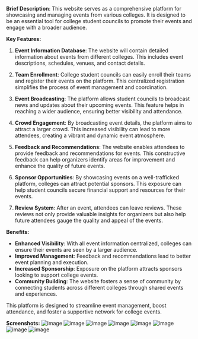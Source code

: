 **Brief Description**:
This website serves as a comprehensive platform for showcasing and managing events from various colleges. It is designed to be an essential tool for college student councils to promote their events and engage with a broader audience.

**Key Features:**

1. **Event Information Database**: The website will contain detailed information about events from different colleges. This includes event descriptions, schedules, venues, and contact details.

2. **Team Enrollment**: College student councils can easily enroll their teams and register their events on the platform. This centralized registration simplifies the process of event management and coordination.

3. **Event Broadcasting**: The platform allows student councils to broadcast news and updates about their upcoming events. This feature helps in reaching a wider audience, ensuring better visibility and attendance.

4. **Crowd Engagement**: By broadcasting event details, the platform aims to attract a larger crowd. This increased visibility can lead to more attendees, creating a vibrant and dynamic event atmosphere.

5. **Feedback and Recommendations**: The website enables attendees to provide feedback and recommendations for events. This constructive feedback can help organizers identify areas for improvement and enhance the quality of future events.

6. **Sponsor Opportunities**: By showcasing events on a well-trafficked platform, colleges can attract potential sponsors. This exposure can help student councils secure financial support and resources for their events.

7. **Review System**: After an event, attendees can leave reviews. These reviews not only provide valuable insights for organizers but also help future attendees gauge the quality and appeal of the events.

**Benefits:**

- **Enhanced Visibility**: With all event information centralized, colleges can ensure their events are seen by a larger audience.
- **Improved Management**: Feedback and recommendations lead to better event planning and execution.
- **Increased Sponsorship**: Exposure on the platform attracts sponsors looking to support college events.
- **Community Building**: The website fosters a sense of community by connecting students across different colleges through shared events and experiences.

This platform is designed to streamline event management, boost attendance, and foster a supportive network for college events.

**Screenshots:**
![image](https://github.com/user-attachments/assets/cecea491-6ba5-457f-a802-a1d0535536b2)
![image](https://github.com/user-attachments/assets/5b1f6462-263e-4bf5-8e88-ffcb94fb97a3)
![image](https://github.com/user-attachments/assets/cd00f3ec-bd34-4ef3-b293-af8338c13dba)
![image](https://github.com/user-attachments/assets/62b0334b-e8d1-4b6b-af81-ec53796ecd67)
![image](https://github.com/user-attachments/assets/6926ec79-60b2-4d79-8a1b-a9dc2dbaafeb)
![image](https://github.com/user-attachments/assets/82702e0c-b6ae-4a54-b3a8-c851a59a3f57)
![image](https://github.com/user-attachments/assets/5c32876a-a343-4085-8944-57d1e4b3598d)
![image](https://github.com/user-attachments/assets/7cc2a381-7453-43fd-bacd-625ddfc04fdb)







